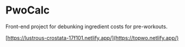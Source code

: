 # PwoCalc
Front-end project for debunking ingredient costs for pre-workouts.

[https://lustrous-crostata-17f101.netlify.app/](https://topwo.netlify.app/)
